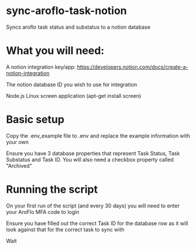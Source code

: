 # sync-aroflo-task-notion
Syncs aroflo task status and substatus to a notion database

# What you will need:
A notion integration key/app: https://developers.notion.com/docs/create-a-notion-integration

The notion database ID you wish to use for integration

Node.js
Linux screen application (apt-get install screen)

# Basic setup
Copy the .env_example file to .env and replace the example information with your own

Ensure you have 3 database properties that represent Task Status, Task Substatus and Task ID. You will also need a checkbox property called "Archived"

# Running the script
On your first run of the script (and every 30 days) you will need to enter your AroFlo MFA code to login

Ensure you have filled out the correct Task ID for the database row as it will look against that for the correct task to sync with

Wait
